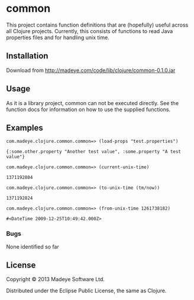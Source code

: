 # common

This project contains function definitions that are (hopefully) useful across all Clojure projects.  Currently, this consists of functions to read Java properties files and for handling unix time.

## Installation

Download from http://madeye.com/code/lib/clojure/common-0.1.0.jar

## Usage

As it is a library project, common can not be executed directly. See the function docs for information on how to use the supplied functions.

## Examples

    com.madeye.clojure.common.common=> (load-props "test.properties")

    {:some.other.property "Another test value", :some.property "A test value"}

    com.madeye.clojure.common.common=> (current-unix-time)

    1371192804

    com.madeye.clojure.common.common=> (to-unix-time (tm/now))

    1371192824

    com.madeye.clojure.common.common=> (from-unix-time 1261738182)

    #<DateTime 2009-12-25T10:49:42.000Z>

### Bugs

None identified so far

## License

Copyright © 2013 Madeye Software Ltd.

Distributed under the Eclipse Public License, the same as Clojure.
